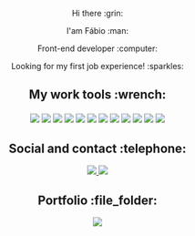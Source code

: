 <div align="center">
  <p>Hi there :grin:</p>
  <p>I'am Fábio :man:</p>
  <p>Front-end developer :computer:</p>
  <p>Looking for my first job experience! :sparkles:</p>
</div>

<h2 align="center">
  <p>My work tools :wrench:</p>
</h2>

<p align="center">
  <img src="https://img.shields.io/badge/HTML5-E34F26?style=for-the-badge&logo=html5&logoColor=white">
  <img src="https://img.shields.io/badge/CSS3-1572B6?style=for-the-badge&logo=css3&logoColor=white">
  <img src="https://img.shields.io/badge/JavaScript-323330?style=for-the-badge&logo=javascript&logoColor=F7DF1E">
  <img src="https://img.shields.io/badge/typescript-%23007ACC.svg?style=for-the-badge&logo=typescript&logoColor=white">
  <img src="https://img.shields.io/badge/react-%2320232a.svg?style=for-the-badge&logo=react&logoColor=%2361DAFB">
  <img src="https://img.shields.io/badge/styled--components-DB7093?style=for-the-badge&logo=styled-components&logoColor=white">
  <img src="https://img.shields.io/badge/tailwindcss-%2338B2AC.svg?style=for-the-badge&logo=tailwind-css&logoColor=white">
  <img src="https://img.shields.io/badge/SASS-hotpink.svg?style=for-the-badge&logo=SASS&logoColor=white">
  <img src="https://img.shields.io/badge/NPM-%23CB3837.svg?style=for-the-badge&logo=npm&logoColor=white">
  <img src="https://img.shields.io/badge/vite-%23646CFF.svg?style=for-the-badge&logo=vite&logoColor=white">
  <img src="https://img.shields.io/badge/Visual%20Studio%20Code-0078d7.svg?style=for-the-badge&logo=visual-studio-code&logoColor=white">
  <img src="https://img.shields.io/badge/git-%23F05033.svg?style=for-the-badge&logo=git&logoColor=white">
</p>

<!--Social and contact-->
<h2 align="center">
  Social and contact :telephone:
</h2>
<p align="center">
  <a href="https://www.linkedin.com/in/fso1007/">
    <img src="https://img.shields.io/badge/fso1007-%230077B5.svg?&style=for-the-badge&logo=linkedin&logoColor=white">
  </a>
  <a href="mailto:fabio_oliveira10@live.com">
    <img src="https://img.shields.io/badge/fabio_oliveira10@live.com-0078D4?style=for-the-badge&logo=microsoft-outlook&logoColor=white">
  </a>
</p>

<!--Portfolio-->
<h2 align="center">
  Portfolio :file_folder:
</h2>
<p align="center">
  <a href="https://fso1007.github.io/my-personal-portfolio">
    <img src="https://img.shields.io/static/v1?label=Portfolio&message=F%C3%A1bio%20Oliveira&color=red">
  </a>
</p>




